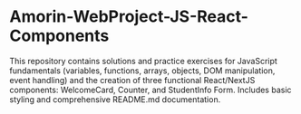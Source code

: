 # Amorin-WebProject-JS-React-Components
This repository contains solutions and practice exercises for JavaScript fundamentals (variables, functions, arrays, objects, DOM manipulation, event handling) and the creation of three functional React/NextJS components: WelcomeCard, Counter, and StudentInfo Form. Includes basic styling and comprehensive README.md documentation.
